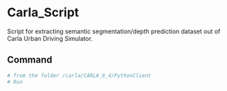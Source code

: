 # Carla_Script
Script for extracting semantic segmentation/depth prediction dataset out of Carla Urban Driving Simulator.

## Command

```bash
# from the folder /carla/CARLA_8_4/PythonClient
# Run 
```

